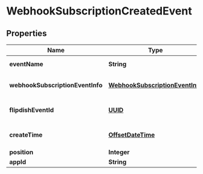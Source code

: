 
# WebhookSubscriptionCreatedEvent

## Properties
Name | Type | Description | Notes
------------ | ------------- | ------------- | -------------
**eventName** | **String** | The event name |  [optional]
**webhookSubscriptionEventInfo** | [**WebhookSubscriptionEventInfo**](WebhookSubscriptionEventInfo.md) | Webhook subscription details |  [optional]
**flipdishEventId** | [**UUID**](UUID.md) | The identitfier of the event |  [optional]
**createTime** | [**OffsetDateTime**](OffsetDateTime.md) | The time of creation of the event |  [optional]
**position** | **Integer** | Position |  [optional]
**appId** | **String** | App id |  [optional]



